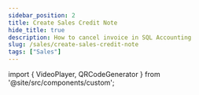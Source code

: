 ```yaml
---
sidebar_position: 2
title: Create Sales Credit Note
hide_title: true
description: How to cancel invoice in SQL Accounting
slug: /sales/create-sales-credit-note
tags: ["Sales"]
---
```


import { VideoPlayer, QRCodeGenerator } from '@site/src/components/custom';
 
<QRCodeGenerator url="https://www.youtube.com/embed/aB1g5pcspok?autoplay=1" />

<VideoPlayer 
  videoId="aB1g5pcspok" 
    title="Sales Credit Note"
/>
 
  